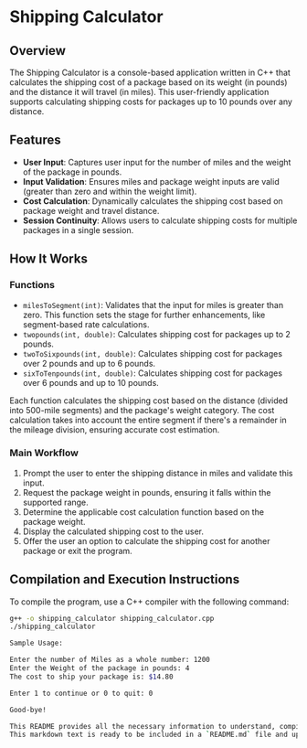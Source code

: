 # Shipping Calculator

## Overview

The Shipping Calculator is a console-based application written in C++ that calculates the shipping cost of a package based on its weight (in pounds) and the distance it will travel (in miles). This user-friendly application supports calculating shipping costs for packages up to 10 pounds over any distance.

## Features

- **User Input**: Captures user input for the number of miles and the weight of the package in pounds.
- **Input Validation**: Ensures miles and package weight inputs are valid (greater than zero and within the weight limit).
- **Cost Calculation**: Dynamically calculates the shipping cost based on package weight and travel distance.
- **Session Continuity**: Allows users to calculate shipping costs for multiple packages in a single session.

## How It Works

### Functions

- `milesToSegment(int)`: Validates that the input for miles is greater than zero. This function sets the stage for further enhancements, like segment-based rate calculations.
- `twopounds(int, double)`: Calculates shipping cost for packages up to 2 pounds.
- `twoToSixpounds(int, double)`: Calculates shipping cost for packages over 2 pounds and up to 6 pounds.
- `sixToTenpounds(int, double)`: Calculates shipping cost for packages over 6 pounds and up to 10 pounds.

Each function calculates the shipping cost based on the distance (divided into 500-mile segments) and the package's weight category. The cost calculation takes into account the entire segment if there's a remainder in the mileage division, ensuring accurate cost estimation.

### Main Workflow

1. Prompt the user to enter the shipping distance in miles and validate this input.
2. Request the package weight in pounds, ensuring it falls within the supported range.
3. Determine the applicable cost calculation function based on the package weight.
4. Display the calculated shipping cost to the user.
5. Offer the user an option to calculate the shipping cost for another package or exit the program.

## Compilation and Execution Instructions

To compile the program, use a C++ compiler with the following command:

```bash
g++ -o shipping_calculator shipping_calculator.cpp
./shipping_calculator

Sample Usage:

Enter the number of Miles as a whole number: 1200
Enter the Weight of the package in pounds: 4
The cost to ship your package is: $14.80

Enter 1 to continue or 0 to quit: 0

Good-bye!

This README provides all the necessary information to understand, compile, and use the Shipping Calculator program:
This markdown text is ready to be included in a `README.md` file and uploaded to GitHub, providing a structured and informative description of the Shipping Calculator project, including how to compile and run the program.

